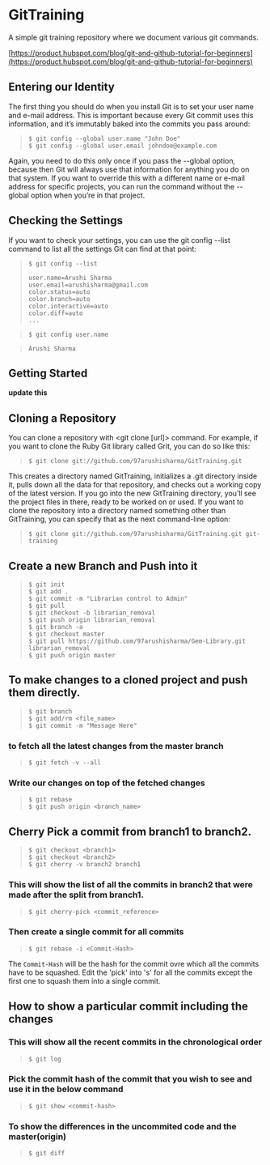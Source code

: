 # GitTraining
A simple git training repository where we document various git commands.

[https://product.hubspot.com/blog/git-and-github-tutorial-for-beginners](https://product.hubspot.com/blog/git-and-github-tutorial-for-beginners)

## Entering our Identity

The first thing you should do when you install Git is to set your user name and e-mail address. This is important because
every Git commit uses this information, and it’s immutably baked into the commits you pass around:

>     $ git config --global user.name "John Doe"
>     $ git config --global user.email johndoe@example.com
  
Again, you need to do this only once if you pass the --global option, because then Git will always use that information for
anything you do on that system.
If you want to override this with a different name or e-mail address for specific projects, you can run the command without
the --global option when you’re in that project.

## Checking the Settings

If you want to check your settings, you can use the git config --list command to list all the settings Git can find at that
point:

>     $ git config --list
>
>     user.name=Arushi Sharma
>     user.email=arushisharma@gmail.com
>     color.status=auto
>     color.branch=auto
>     color.interactive=auto
>     color.diff=auto
>     ...

>     $ git config user.name
  
>     Arushi Sharma
  
## Getting Started

**update this**

## Cloning a Repository

You can clone a repository with <git clone [url]> command. For example, if you want to clone the Ruby Git library called
Grit, you can do so like this:

>     $ git clone git://github.com/97arushisharma/GitTraining.git

This creates a directory named GitTraining, initializes a .git directory inside it, pulls down all the data for that 
repository, and checks out a working copy of the latest version. If you go into the new GitTraining directory, you’ll see
the project files in there, ready to be worked on or used. If you want to clone the repository into a directory named 
something other than GitTraining, you can specify that as the next command-line option:

>     $ git clone git://github.com/97arushisharma/GitTraining.git git-training
  
## Create a new Branch and Push into it

>     $ git init
>     $ git add .
>     $ git commit -m "Librarian control to Admin"
>     $ git pull
>     $ git checkout -b librarian_removal
>     $ git push origin librarian_removal
>     $ git branch -a
>     $ git checkout master
>     $ git pull https://github.com/97arushisharma/Gem-Library.git librarian_removal
>     $ git push origin master
  
## To make changes to a cloned project and push them directly.

>     $ git branch
>     $ git add/rm <file_name>
>     $ git commit -m "Message Here"
  
### to fetch all the latest changes from the master branch

>     $ git fetch -v --all
  
### Write our changes on top of the fetched changes

>     $ git rebase
>     $ git push origin <branch_name>
  
## Cherry Pick a commit from branch1 to branch2.

>     $ git checkout <branch1>
>     $ git checkout <branch2>
>     $ git cherry -v branch2 branch1
  
### This will show the list of all the commits in branch2 that were made after the split from branch1.

>     $ git cherry-pick <commit_reference>
  
### Then create a single commit for all commits

>     $ git rebase -i <Commit-Hash>
  
The `Commit-Hash` will be the hash for the commit ovre which all the commits have to be squashed. Edit the 'pick' into 's' for all the commits except the first one to squash them into a single commit.

## How to show a particular commit including the changes

### This will show all the recent commits in the chronological order

>     $ git log

### Pick the commit hash of the commit that you wish to see and use it in the below command

>     $ git show <commit-hash>
  
### To show the differences in the uncommited code and the master(origin)

>     $ git diff
